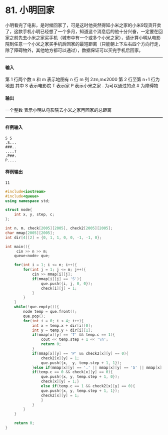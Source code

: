 # 81. 小明回家

 小明看完了电影，是时候回家了，可是这时他突然得知小米之家的小米9现货开卖了，这款手机小明已经想了一个多月，知道这个消息后的他十分兴奋，一定要在回家之前先去小米之家买手机（城市中有一个或多个小米之家），请计算小明从电影院到任意一个小米之家买手机后回家的最短距离（只能朝上下左右四个方向行走，除了障碍物外，其他地方都可以通过），数据保证可以买完手机后回家。

------

#### 输入

 第 1 行两个数 n 和 m 表示地图有 n 行 m 列 2≤n,m≤2000  第 2 行至第 n+1 行为地图 其中 S 表示电影院 T 表示家 P 表示小米之家  . 为可以通过的点 # 为障碍物

#### 输出

 一个整数 表示小明从电影院去小米之家再回家的总距离

------

#### 样例输入

```
5 5
.S...
###..
....T
.P##.
P....
```

#### 样例输出

```
11
```

```c++
#include<iostream>
#include<queue>
using namespace std;

struct node{
    int x, y, step, c;
};

int n, m, check[2005][2005], check2[2005][2005];
char mmap[2005][2005];
int dir[4][2] = {0, 1, 1, 0, 0, -1, -1, 0};

int main(){
     cin >> n >> m;
    queue<node> que;

    for(int i = 1; i <= n; i++){
        for(int j = 1; j <= m; j++){
            cin >> mmap[i][j];
            if(mmap[i][j] == 'S'){
                que.push({i, j, 0, 0});
                check[i][j] = 1;
            }
        }
    }
    while(!que.empty()){
        node temp = que.front();
        que.pop();
        for(int i = 0; i < 4; i++){
            int x = temp.x + dir[i][0];
            int y = temp.y + dir[i][1];
            if(mmap[x][y] == 'T' && temp.c == 1){
                cout << temp.step + 1 << '\n';
                return 0;
            }
            if(mmap[x][y] == 'P' && check2[x][y] == 0){
                check2[x][y] = 1;
                que.push({x,  y, temp.step + 1, 1});
			}else if(mmap[x][y] == '.' || mmap[x][y] == 'S' || mmap[x][y] == 'T'){
            if(temp.c == 0 && check[x][y] == 0){
                que.push({x, y, temp.step + 1, 0});
                check[x][y] = 1;}
                else if(temp.c == 1 && check2[x][y] == 0){
                que.push({x, y, temp.step + 1, 1});
                check2[x][y] = 1;
                } 
			}
        }
    }

    return 0;
}
```

